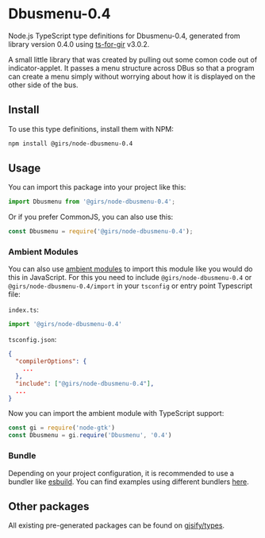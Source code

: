 
# Dbusmenu-0.4

Node.js TypeScript type definitions for Dbusmenu-0.4, generated from library version 0.4.0 using [ts-for-gir](https://github.com/gjsify/ts-for-gir) v3.0.2.

A small little library that was created by pulling out some comon code out of indicator-applet. It passes a menu structure across DBus so that a program can create a menu simply without worrying about how it is displayed on the other side of the bus.

## Install

To use this type definitions, install them with NPM:
```bash
npm install @girs/node-dbusmenu-0.4
```

## Usage

You can import this package into your project like this:
```ts
import Dbusmenu from '@girs/node-dbusmenu-0.4';
```

Or if you prefer CommonJS, you can also use this:
```ts
const Dbusmenu = require('@girs/node-dbusmenu-0.4');
```

### Ambient Modules

You can also use [ambient modules](https://github.com/gjsify/ts-for-gir/tree/main/packages/cli#ambient-modules) to import this module like you would do this in JavaScript.
For this you need to include `@girs/node-dbusmenu-0.4` or `@girs/node-dbusmenu-0.4/import` in your `tsconfig` or entry point Typescript file:

`index.ts`:
```ts
import '@girs/node-dbusmenu-0.4'
```

`tsconfig.json`:
```json
{
  "compilerOptions": {
    ...
  },
  "include": ["@girs/node-dbusmenu-0.4"],
  ...
}
```

Now you can import the ambient module with TypeScript support: 

```ts
const gi = require('node-gtk')
const Dbusmenu = gi.require('Dbusmenu', '0.4')
```


### Bundle

Depending on your project configuration, it is recommended to use a bundler like [esbuild](https://esbuild.github.io/). You can find examples using different bundlers [here](https://github.com/gjsify/ts-for-gir/tree/main/examples).

## Other packages

All existing pre-generated packages can be found on [gjsify/types](https://github.com/gjsify/types).

